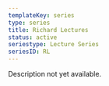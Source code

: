 ```yaml
---
templateKey: series
type: series
title: Richard Lectures
status: active
seriestype: Lecture Series
seriesID: RL
---
```

Description not yet available. 